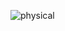 
![physical](https://github.com/310581003/IC-Lab/assets/145360863/cd9ac456-d8b0-4fd1-a49c-99e7ed7e50de)

